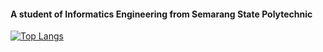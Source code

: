 #### A student of Informatics Engineering from Semarang State Polytechnic
[![Top Langs](https://github-readme-stats.vercel.app/api/top-langs/?username=dafariski&layout=compact)](https://github.com/anuraghazra/github-readme-stats)

